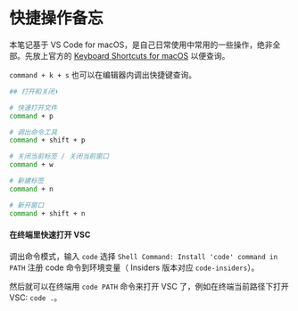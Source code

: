 # 快捷操作备忘

本笔记基于 VS Code for macOS，是自己日常使用中常用的一些操作，绝非全部。先放上官方的 [Keyboard Shortcuts for macOS](https://code.visualstudio.com/shortcuts/keyboard-shortcuts-macos.pdf) 以便查询。

`command + k + s` 也可以在编辑器内调出快捷键查询。

```bash
## 打开和关闭⬇️

# 快速打开文件
command + p

# 调出命令工具
command + shift + p

# 关闭当前标签 / 关闭当前窗口
command + w

# 新建标签
command + n

# 新开窗口
command + shift + n

```

#### 在终端里快速打开 VSC

调出命令模式，输入 `code` 选择 `Shell Command: Install 'code' command in PATH` 注册 code 命令到环境变量（ Insiders 版本对应 `code-insiders`）。

然后就可以在终端用 `code PATH` 命令来打开 VSC 了，例如在终端当前路径下打开 VSC: `code .`。
